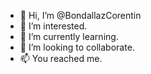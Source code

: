 - 👋 Hi, I’m @BondallazCorentin
- 👀 I’m interested.
- 🌱 I’m currently learning.
- 💞️ I’m looking to collaborate.
- 📫 You reached me.

<!---
BondallazCorentin/BondallazCorentin is a ✨ special ✨ repository because its `README.md` (this file) appears on your GitHub profile.
You can click the Preview link to take a look at your changes.
--->
